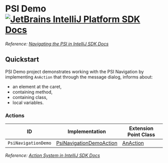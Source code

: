 # PSI Demo [![JetBrains IntelliJ Platform SDK Docs](https://jb.gg/badges/docs.svg)][docs]
*Reference: [Navigating the PSI in IntelliJ SDK Docs][docs:navigating_psi]*

## Quickstart

PSI Demo project demonstrates working with the PSI Navigation by implementing `AnAction` that through the message
dialog, informs about:
- an element at the caret,
- containing method,
- containing class,
- local variables.

### Actions

| ID                  | Implementation                                          | Extension Point Class    |
| ------------------- | ------------------------------------------------------- | ------------------------ |
| `PsiNavigationDemo` | [PsiNavigationDemoAction][file:PsiNavigationDemoAction] | [AnAction][sdk:AnAction] |

*Reference: [Action System in IntelliJ SDK Docs][docs:actions]*


[docs]: https://www.jetbrains.org/intellij/sdk/docs
[docs:actions]: https://www.jetbrains.org/intellij/sdk/docs/basics/action_system.html
[docs:navigating_psi]: https://jetbrains.org/intellij/sdk/docs/basics/architectural_overview/navigating_psi.html

[file:PsiNavigationDemoAction]: ./src/main/java/org/intellij/sdk/psi/PsiNavigationDemoAction.java

[sdk:AnAction]: upsource:///platform/editor-ui-api/src/com/intellij/openapi/actionSystem/AnAction.java
